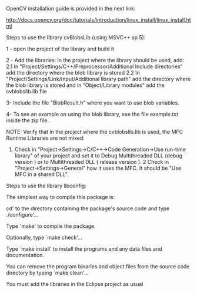 
OpenCV installation guide is provided in the next link:

http://docs.opencv.org/doc/tutorials/introduction/linux_install/linux_install.html


Steps to use the library cvBlobsLib (using MSVC++ sp 5):

1 - open the project of the library and build it

2 - Add the libraries: in the project where the library should be used, add:
2.1 In "Project/Settings/C++/Preprocessor/Additional Include
directories" add the directory where the blob library is stored
2.2 In "Project/Settings/Link/Input/Additional library path" add
the directory where the blob library is stored and in "Object/Library
modules" add the cvblobslib.lib file

3- Include the file "BlobResult.h" where you want to use blob variables.

4- To see an example on using the blob library, see the file
example.txt inside the zip file.

NOTE: Verify that in the project where the cvblobslib.lib is used, the MFC Runtime Libraries are not mixed: 

1. 	Check in "Project->Settings->C/C++->Code Generation->Use run-time library" of your project and set it to 
	Debug Multithreaded DLL (debug version ) or to Multithreaded DLL ( release version ).
2 	Check in "Project->Settings->General" how it uses the MFC. It should be "Use MFC in a shared DLL". 

Steps to use the library libconfig:

The simplest way to compile this package is:

cd' to the directory containing the package's source code and type
./configure'...

Type `make' to compile the package.

Optionally, type `make check'...

Type `make install' to install the programs and any data files and documentation.

You can remove the program binaries and object files from the source code directory by typing `make clean'... 

You must add the libraries in the Eclipse project as usual

